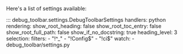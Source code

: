 Here's a list of settings available:

::: debug_toolbar.settings.DebugToolbarSettings
    handlers: python
    rendering:
      show_root_heading: false
      show_root_toc_entry: false
      show_root_full_path: false
      show_if_no_docstring: true
      heading_level: 3
    selection:
      filters:
        - "!^_"
        - "!Config$"
        - "!ci$"
    watch:
      - debug_toolbar/settings.py
